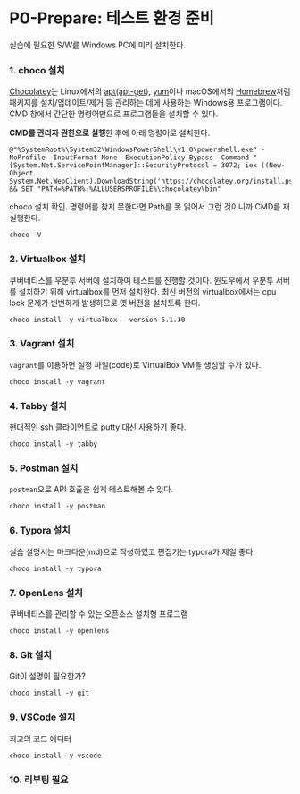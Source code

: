 # P0-Prepare: 테스트 환경 준비

실습에 필요한 S/W를 Windows PC에 미리 설치한다.



### 1. choco 설치

[Chocolatey](https://chocolatey.org/)는 Linux에서의 [apt(apt-get)](https://salsa.debian.org/apt-team/apt), [yum](http://yum.baseurl.org/index.html)이나 macOS에서의 [Homebrew](https://brew.sh/index_ko.html)처럼 패키지를 설치/업데이트/제거 등 관리하는 데에 사용하는 Windows용 프로그램이다. CMD 창에서 간단한 명령어만으로 프로그램들을 설치할 수 있다.

**CMD를 관리자 권한으로 실행**한 후에 아래 명령어로 설치한다.

```
@"%SystemRoot%\System32\WindowsPowerShell\v1.0\powershell.exe" -NoProfile -InputFormat None -ExecutionPolicy Bypass -Command " [System.Net.ServicePointManager]::SecurityProtocol = 3072; iex ((New-Object System.Net.WebClient).DownloadString('https://chocolatey.org/install.ps1'))" && SET "PATH=%PATH%;%ALLUSERSPROFILE%\chocolatey\bin"
```

choco 설치 확인. 명령어를 찾지 못한다면 Path를 못 읽어서 그런 것이니까 CMD를 재실행한다.

```
choco -V
```



### 2. Virtualbox 설치

쿠버네티스를 우분투 서버에 설치하여 테스트를 진행할 것이다. 윈도우에서 우분투 서버를 설치하기 위해 virtualbox를 먼저 설치한다.
최신 버전의 virtualbox에서는 cpu lock 문제가 빈번하게 발생하므로 옛 버전을 설치토록 한다.

```
choco install -y virtualbox --version 6.1.30
```



### 3. Vagrant 설치

`vagrant`를 이용하면 설정 파일(code)로 VirtualBox VM을 생성할 수가 있다. 

```
choco install -y vagrant
```



### 4. Tabby 설치

현대적인 ssh 클라이언트로 putty 대신 사용하기 좋다.

```
choco install -y tabby
```



### 5. Postman 설치

`postman`으로 API 호출을 쉽게 테스트해볼 수 있다.

```
choco install -y postman
```



### 6. Typora 설치

실습 설명서는 마크다운(md)으로 작성하였고 편집기는 typora가 제일 좋다.

```
choco install -y typora
```



### 7. OpenLens 설치

쿠버네티스를 관리할 수 있는 오픈소스 설치형 프로그램

```
choco install -y openlens
```



### 8. Git 설치

Git이 설명이 필요한가?

```
choco install -y git
```



### 9. VSCode 설치

최고의 코드 에디터

```
choco install -y vscode
```



### 10. 리부팅 필요

